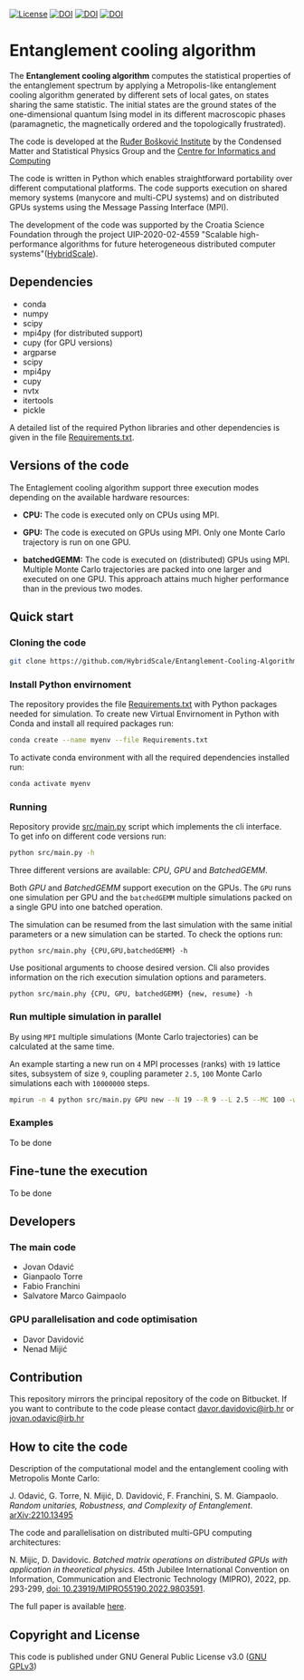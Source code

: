 [![License](https://img.shields.io/badge/License-GNU%20GPLv3-green)](./LICENSE) [![DOI](https://zenodo.org/badge/349075288.svg)](https://zenodo.org/record/7252232#.Y7yNv6fMJhG) [![DOI](https://img.shields.io/badge/DOI-10.1145%2F3313828%20-orange)](https://doi.org/10.48550/arXiv.2210.13495) [![DOI](https://img.shields.io/badge/DOI-10.1002%2Fcpe.3394%20-orange)](http://dx.doi.org/10.23919/mipro55190.2022.9803591)

# Entanglement cooling algorithm

The **Entanglement cooling algorithm** computes the statistical properties of the entanglement spectrum by applying a Metropolis-like entanglement cooling algorithm generated by different sets of local gates, on states sharing the same statistic. The initial states are the ground states of the one-dimensional quantum Ising model in its different macroscopic phases (paramagnetic, the magnetically ordered and the topologically frustrated).

The code is developed at the [Ruđer Bošković Institute](https://www.irb.hr/) by the Condensed Matter and Statistical Physics Group and the [Centre for Informatics and Computing](https://cir.com.hr/)

The code is written in Python which enables straightforward portability over different computational platforms. The code supports execution on shared memory systems (manycore and multi-CPU systems) and on distributed GPUs systems using the Message Passing Interface (MPI).

The development of the code was supported by the Croatia Science Foundation through the project UIP-2020-02-4559 "Scalable high-performance algorithms for future heterogeneous distributed computer systems"([HybridScale](https://www.croris.hr/projekti/projekt/6243?lang=en)).

## Dependencies

- conda
- numpy
- scipy
- mpi4py (for distributed support)
- cupy (for GPU versions)
- argparse
- scipy
- mpi4py
- cupy
- nvtx
- itertools
- pickle

A detailed list of the required Python libraries and other dependencies is given in the file [Requirements.txt](./Requirements.txt).

## Versions of the code

The Entaglement cooling algorithm support three execution modes depending on the available hardware resources:

- **CPU:** The code is executed only on CPUs using MPI.

- **GPU:** The code is executed on GPUs using MPI. Only one Monte Carlo trajectory is run on one GPU.

- **batchedGEMM:** The code is executed on (distributed) GPUs using MPI. Multiple Monte Carlo trajectories are packed into one larger and executed on one GPU. This approach attains much higher performance than in the previous two modes.

## Quick start

### Cloning the code

```bash
git clone https://github.com/HybridScale/Entanglement-Cooling-Algorithm.git
```

### Install Python envirnoment 

The repository provides the file [Requirements.txt](./Requirements.txt) with Python packages needed for simulation. To create new Virtual Envirnoment in Python with Conda and install all required packages run:

```bash
conda create --name myenv --file Requirements.txt
```

To activate conda environment with all the required dependencies installed run:
```bash
conda activate myenv
```

### Running

Repository provide [src/main.py](main.py) script which implements the cli interface.  
To get info on different code versions run:

```bash
python src/main.py -h
``` 
Three different versions are available: *CPU*, *GPU* and *BatchedGEMM*.
 
Both *GPU* and *BatchedGEMM* support execution on the GPUs. The `GPU` runs one simulation per GPU and the `batchedGEMM` multiple simulations packed on a single GPU into one batched operation.

The simulation can be resumed from the last simulation with the same initial parameters or a new simulation can be started.
To check the options run:

```
python src/main.phy {CPU,GPU,batchedGEMM} -h
```

Use positional arguments to choose desired version. Cli also provides information on the rich execution simulation options and parameters.

```
python src/main.phy {CPU, GPU, batchedGEMM} {new, resume} -h
```

### Run multiple simulation in parallel
By using `MPI` multiple simulations (Monte Carlo trajectories) can be calculated at the same time. 

An example starting a new run on `4` MPI processes (ranks) with `19` lattice sites, subsystem of size `9`, coupling parameter `2.5`, `100` Monte Carlo simulations each with `10000000` steps.

```bash
mpirun -n 4 python src/main.py GPU new --N 19 --R 9 --L 2.5 --MC 100 -w 10000000
```

### Examples

To be done

## Fine-tune the execution

To be done

## Developers

### The main code

- Jovan Odavić 
- Gianpaolo Torre
- Fabio Franchini
- Salvatore Marco Gaimpaolo

### GPU parallelisation and code optimisation

- Davor Davidović
- Nenad Mijić

## Contribution

This repository mirrors the principal repository of the code on Bitbucket. If you want to contribute to the code please contact davor.davidovic@irb.hr or jovan.odavic@irb.hr

## How to cite the code

Description of the computational model and the entanglement cooling with Metropolis Monte Carlo:

J. Odavić, G. Torre, N. Mijić, D. Davidović, F. Franchini, S. M. Giampaolo.  *Random unitaries, Robustness, and Complexity of Entanglement*. [arXiv:2210.13495](https://doi.org/10.48550/arXiv.2210.13495)

The code and parallelisation on distributed multi-GPU computing architectures:

N. Mijic, D. Davidovic. *Batched matrix operations on distributed GPUs with application in theoretical physics.* 45th Jubilee International Convention on Information, Communication and Electronic Technology (MIPRO), 2022, pp. 293-299, [doi: 10.23919/MIPRO55190.2022.9803591](http://dx.doi.org/10.23919/mipro55190.2022.9803591).


The full paper is available [here](http://fulir.irb.hr/7514/).

## Copyright and License

This code is published under GNU General Public License v3.0 ([GNU GPLv3](./LICENSE))
